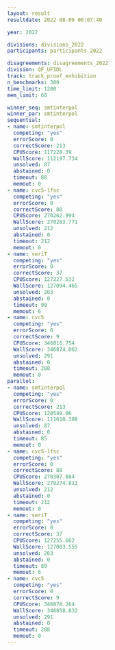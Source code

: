 ```yaml
---
layout: result
resultdate: 2022-08-09 00:07:40

year: 2022

divisions: divisions_2022
participants: participants_2022

disagreements: disagreements_2022
division: QF_UFIDL
track: track_proof_exhibition
n_benchmarks: 300
time_limit: 1200
mem_limit: 60

winner_seq: smtinterpol
winner_par: smtinterpol
sequential:
- name: smtinterpol
  competing: "yes"
  errorScore: 0
  correctScore: 213
  CPUScore: 117228.39
  WallScore: 112197.734
  unsolved: 87
  abstained: 0
  timeout: 88
  memout: 0
- name: cvc5-lfsc
  competing: "yes"
  errorScore: 0
  correctScore: 88
  CPUScore: 270262.994
  WallScore: 270283.771
  unsolved: 212
  abstained: 0
  timeout: 212
  memout: 0
- name: veriT
  competing: "yes"
  errorScore: 0
  correctScore: 37
  CPUScore: 127227.532
  WallScore: 127094.465
  unsolved: 263
  abstained: 0
  timeout: 90
  memout: 6
- name: cvc5
  competing: "yes"
  errorScore: 0
  correctScore: 9
  CPUScore: 346816.754
  WallScore: 346874.062
  unsolved: 291
  abstained: 0
  timeout: 288
  memout: 0
parallel:
- name: smtinterpol
  competing: "yes"
  errorScore: 0
  correctScore: 213
  CPUScore: 120549.06
  WallScore: 111610.308
  unsolved: 87
  abstained: 0
  timeout: 85
  memout: 0
- name: cvc5-lfsc
  competing: "yes"
  errorScore: 0
  correctScore: 88
  CPUScore: 270307.604
  WallScore: 270274.811
  unsolved: 212
  abstained: 0
  timeout: 212
  memout: 0
- name: veriT
  competing: "yes"
  errorScore: 0
  correctScore: 37
  CPUScore: 127255.662
  WallScore: 127083.555
  unsolved: 263
  abstained: 0
  timeout: 89
  memout: 6
- name: cvc5
  competing: "yes"
  errorScore: 0
  correctScore: 9
  CPUScore: 346878.264
  WallScore: 346858.832
  unsolved: 291
  abstained: 0
  timeout: 288
  memout: 0
---
```

